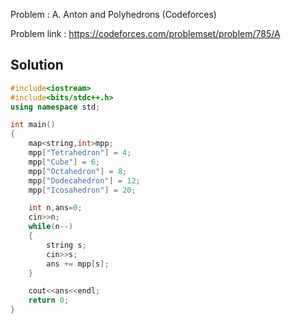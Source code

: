 
Problem : A. Anton and Polyhedrons (Codeforces)

Problem link : https://codeforces.com/problemset/problem/785/A

## Solution

```C++
#include<iostream>
#include<bits/stdc++.h>
using namespace std;

int main()
{
    map<string,int>mpp;
    mpp["Tetrahedron"] = 4;
    mpp["Cube"] = 6;
    mpp["Octahedron"] = 8;
    mpp["Dodecahedron"] = 12;
    mpp["Icosahedron"] = 20;

    int n,ans=0;
    cin>>n;
    while(n--)
    {
        string s;
        cin>>s;
        ans += mpp[s];
    }

    cout<<ans<<endl;
    return 0;
}
```
